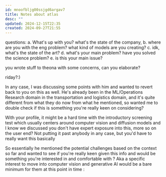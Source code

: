 ```yaml
---
id: mnoofbljg00ssjgd6argav7
title: Notes about atlas
desc: ""
updated: 2024-12-15T22:35
created: 2024-09-27T21:55
---
```


questions:
a. What's up with you? what's the state of the company,
b. where are you with the eng problem? what kind of models are you creating?
c. idk, what's the state of the art?
d. what's your main problem? have you solved the science problem?
e. is this your main issue?


you wrote stuff to theona with some concerns, can you elaborate?

riday?:)  
  
In any case, I was discussing some points with him and wanted to revert back to you on this as well. He's already been in the ML/Operations Research domain in the transportation and logistics domain, and it's quite different from what they do now from what he mentioned, so wanted me to double check if this is something you're really keen on considering?  
  
With your profile, it might be a hard time with the introductory screening test which usually centers around computer vision and diffusion models and I know we discussed you don't have expert exposure into this, more so on the user end? Not putting it past anybody in any case, but you'd have to really want this basically  
  
So essentially he mentioned the potential challenges based on the context so far and wanted to see if you're really keen given this info and would be something you're interested in and comfortable with ? Aka a specific interest to move into computer vision and generative AI would be a bare minimum for them at this point in time :